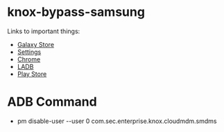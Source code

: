 # knox-bypass-samsung
Links to important things:

- [Galaxy Store](intent://com.sec.android.app.samsungapps/#Intent;scheme=android-app;end)
- [Settings](intent://com.android.settings/#Intent;scheme=android-app;end)
- [Chrome](intent://com.android.chrome/#Intent;scheme=android-app;end)
- [LADB](https://github.com/hyperio546/ladb-builds/releases)
- [Play Store](intent://com.android.vending/#Intent;scheme=android-app;end) 
# ADB Command
- pm disable-user --user 0 com.sec.enterprise.knox.cloudmdm.smdms

